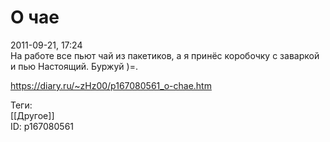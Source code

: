 О чае
======

   
 2011-09-21, 17:24   
  На работе все пьют чай из пакетиков, а я принёс коробочку с заваркой и пью Настоящий. Буржуй )=.   
    
 <https://diary.ru/~zHz00/p167080561_o-chae.htm>   
   
 Теги:   
 [[Другое]]   
 ID: p167080561